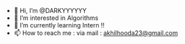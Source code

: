 - 👋 Hi, I’m @DARKYYYYYY
- 👀 I’m interested in Algorithms
- 🌱 I’m currently learning Intern !!
- 📫 How to reach me : via mail : akhilhooda23@gmail.com 

<!---
DARKYYYYYY/DARKYYYYYY is a ✨ special ✨ repository because its `README.md` (this file) appears on your GitHub profile.
You can click the Preview link to take a look at your changes.
--->
